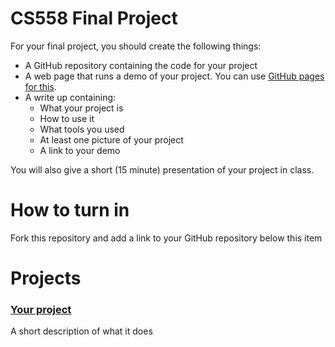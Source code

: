 CS558 Final Project
===================
For your final project, you should create the following things:

* A GitHub repository containing the code for your project
* A web page that runs a demo of your project.  You can use [GitHub pages for this](https://help.github.com/articles/creating-project-pages-manually).
* A write up containing:
    + What your project is
    + How to use it
    + What tools you used
    + At least one picture of your project
    + A link to your demo

You will also give a short (15 minute) presentation of your project in class.

How to turn in
==============
Fork this repository and add a link to your GitHub repository below this item

Projects
========

### [Your project](https://github.com/yourname/yourpoject)
A short description of what it does